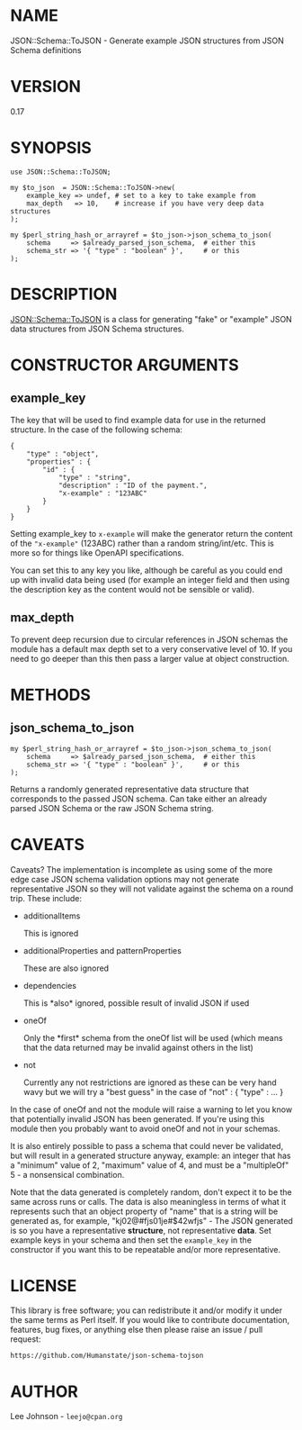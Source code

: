 # NAME

JSON::Schema::ToJSON - Generate example JSON structures from JSON Schema definitions

# VERSION

0.17

# SYNOPSIS

    use JSON::Schema::ToJSON;

    my $to_json  = JSON::Schema::ToJSON->new(
        example_key => undef, # set to a key to take example from
        max_depth   => 10,    # increase if you have very deep data structures
    );

    my $perl_string_hash_or_arrayref = $to_json->json_schema_to_json(
        schema     => $already_parsed_json_schema,  # either this
        schema_str => '{ "type" : "boolean" }',     # or this
    );

# DESCRIPTION

[JSON::Schema::ToJSON](https://metacpan.org/pod/JSON::Schema::ToJSON) is a class for generating "fake" or "example" JSON data
structures from JSON Schema structures.

# CONSTRUCTOR ARGUMENTS

## example\_key

The key that will be used to find example data for use in the returned structure. In
the case of the following schema:

    {
        "type" : "object",
        "properties" : {
            "id" : {
                "type" : "string",
                "description" : "ID of the payment.",
                "x-example" : "123ABC"
            }
        }
    }

Setting example\_key to `x-example` will make the generator return the content of
the `"x-example"` (123ABC) rather than a random string/int/etc. This is more so
for things like OpenAPI specifications.

You can set this to any key you like, although be careful as you could end up with
invalid data being used (for example an integer field and then using the description
key as the content would not be sensible or valid).

## max\_depth

To prevent deep recursion due to circular references in JSON schemas the module has
a default max depth set to a very conservative level of 10. If you need to go deeper
than this then pass a larger value at object construction.

# METHODS

## json\_schema\_to\_json

    my $perl_string_hash_or_arrayref = $to_json->json_schema_to_json(
        schema     => $already_parsed_json_schema,  # either this
        schema_str => '{ "type" : "boolean" }',     # or this
    );

Returns a randomly generated representative data structure that corresponds to the
passed JSON schema. Can take either an already parsed JSON Schema or the raw JSON
Schema string.

# CAVEATS

Caveats? The implementation is incomplete as using some of the more edge case JSON
schema validation options may not generate representative JSON so they will not
validate against the schema on a round trip. These include:

- additionalItems

    This is ignored

- additionalProperties and patternProperties

    These are also ignored

- dependencies

    This is \*also\* ignored, possible result of invalid JSON if used

- oneOf

    Only the \*first\* schema from the oneOf list will be used (which means
    that the data returned may be invalid against others in the list)

- not

    Currently any not restrictions are ignored as these can be very hand wavy
    but we will try a "best guess" in the case of "not" : { "type" : ... }

In the case of oneOf and not the module will raise a warning to let you know that
potentially invalid JSON has been generated. If you're using this module then you
probably want to avoid oneOf and not in your schemas.

It is also entirely possible to pass a schema that could never be validated, but
will result in a generated structure anyway, example: an integer that has a "minimum"
value of 2, "maximum" value of 4, and must be a "multipleOf" 5 - a nonsensical
combination.

Note that the data generated is completely random, don't expect it to be the same
across runs or calls. The data is also meaningless in terms of what it represents
such that an object property of "name" that is a string will be generated as, for
example, "kj02@#fjs01je#$42wfjs" - The JSON generated is so you have a representative
**structure**, not representative **data**. Set example keys in your schema and then
set the `example_key` in the constructor if you want this to be repeatable and/or
more representative.

# LICENSE

This library is free software; you can redistribute it and/or modify it under
the same terms as Perl itself. If you would like to contribute documentation,
features, bug fixes, or anything else then please raise an issue / pull request:

    https://github.com/Humanstate/json-schema-tojson

# AUTHOR

Lee Johnson - `leejo@cpan.org`
